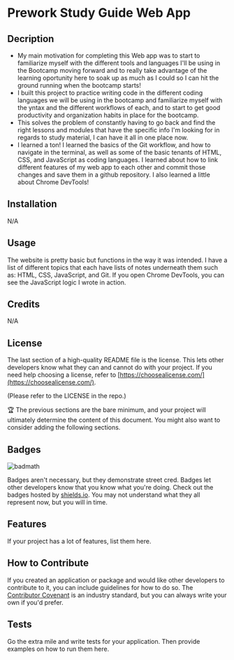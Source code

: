 # Prework Study Guide Web App

## Decription 

- My main motivation for completing this Web app was to start to familiarize myself with the different tools and languages I'll be using in the Bootcamp moving forward and to really take advantage of the learning oportunity here to soak up as much as I could so I can hit the ground running when the bootcamp starts!
- I built this project to practice writing code in the different coding languages we will be using in the bootcamp and familiarize myself with the yntax and the different workflows of each, and to start to get good productivity and organization habits in place for the bootcamp.
- This solves the problem of constantly having to go back and find the right lessons and modules that have the specific info I'm looking for in regards to study material, I can have it all in one place now.
- I learned a ton! I learned the basics of the Git workflow, and how to navigate in the terminal, as well as some of the basic tenants of HTML, CSS, and JavaScript as coding languages.  I learned about how to link different features of my web app to each other and commit those changes and save them in a github repository. I also learned a little about Chrome DevTools!

## Installation

N/A

## Usage

The website is pretty basic but functions in the way it was intended. I have a list of different topics that each have lists of notes underneath them such as: HTML, CSS, JavaScript, and Git. If you open Chrome DevTools, you can see the JavaScript logic I wrote in action.

## Credits

N/A

## License

The last section of a high-quality README file is the license. This lets other developers know what they can and cannot do with your project. If you need help choosing a license, refer to [https://choosealicense.com/](https://choosealicense.com/).

(Please refer to the LICENSE in the repo.)

🏆 The previous sections are the bare minimum, and your project will ultimately determine the content of this document. You might also want to consider adding the following sections.

## Badges

![badmath](https://img.shields.io/github/languages/top/nielsenjared/badmath)

Badges aren't necessary, but they demonstrate street cred. Badges let other developers know that you know what you're doing. Check out the badges hosted by [shields.io](https://shields.io/). You may not understand what they all represent now, but you will in time.

## Features

If your project has a lot of features, list them here.

## How to Contribute

If you created an application or package and would like other developers to contribute to it, you can include guidelines for how to do so. The [Contributor Covenant](https://www.contributor-covenant.org/) is an industry standard, but you can always write your own if you'd prefer.

## Tests

Go the extra mile and write tests for your application. Then provide examples on how to run them here.
